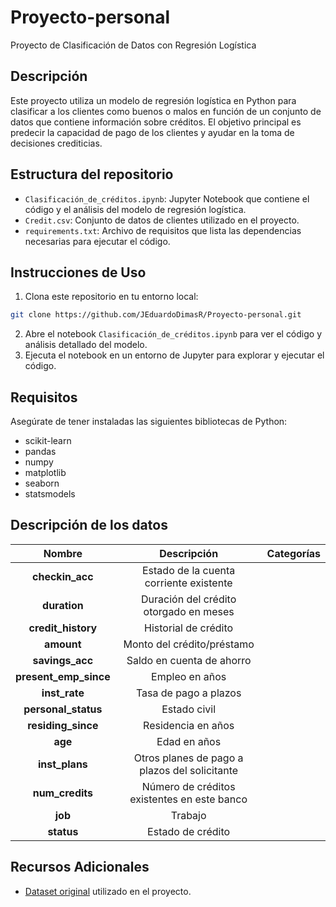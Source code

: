 # Proyecto-personal
Proyecto de Clasificación de Datos con Regresión Logística 

## Descripción
Este proyecto utiliza un modelo de regresión logística en Python para clasificar a los clientes como buenos o malos en función de un conjunto de datos que contiene información sobre créditos. El objetivo
principal es predecir la capacidad de pago de los clientes y ayudar en la toma de decisiones crediticias.

## Estructura del repositorio
- `Clasificación_de_créditos.ipynb`: Jupyter Notebook que contiene el código y el análisis del modelo de regresión logística.
- `Credit.csv`: Conjunto de datos de clientes utilizado en el proyecto.
- `requirements.txt`: Archivo de requisitos que lista las dependencias necesarias para ejecutar el código.

## Instrucciones de Uso
1. Clona este repositorio en tu entorno local:

```bash
git clone https://github.com/JEduardoDimasR/Proyecto-personal.git
```
2. Abre el notebook `Clasificación_de_créditos.ipynb` para ver el código y análisis detallado del modelo.
3. Ejecuta el notebook en un entorno de Jupyter para explorar y ejecutar el código.

## Requisitos
Asegúrate de tener instaladas las siguientes bibliotecas de Python:
- scikit-learn
- pandas
- numpy
- matplotlib
- seaborn
- statsmodels

## Descripción de los datos

| **Nombre**   | **Descripción** | **Categorías** | 
| :--------: | :----:| :----------: |
| **checkin_acc**     | Estado de la cuenta corriente existente  | 
| **duration**    | Duración del crédito otorgado en meses   | 
| **credit_history**  | Historial de crédito  |
| **amount**  | Monto del crédito/préstamo|
| **savings_acc**  | Saldo en cuenta de ahorro   |
| **present_emp_since**  | Empleo en años  |
| **inst_rate**  |Tasa de pago a plazos  |
| **personal_status**  | Estado civil  |
| **residing_since**  | Residencia en años   |
| **age**  | Edad en años  |
| **inst_plans**  | Otros planes de pago a plazos del solicitante|
| **num_credits**  | Número de créditos existentes en este banco |
| **job**  | Trabajo |
| **status**  | Estado de crédito  |




## Recursos Adicionales
- [Dataset original](https://archive.ics.uci.edu/dataset/144/statlog+german+credit+data) utilizado en el proyecto.

     

